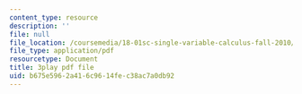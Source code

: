 ```yaml
---
content_type: resource
description: ''
file: null
file_location: /coursemedia/18-01sc-single-variable-calculus-fall-2010/b675e5962a416c9614fec38ac7a0db92_YN7k_bXXggY.pdf
file_type: application/pdf
resourcetype: Document
title: 3play pdf file
uid: b675e596-2a41-6c96-14fe-c38ac7a0db92
---
```

